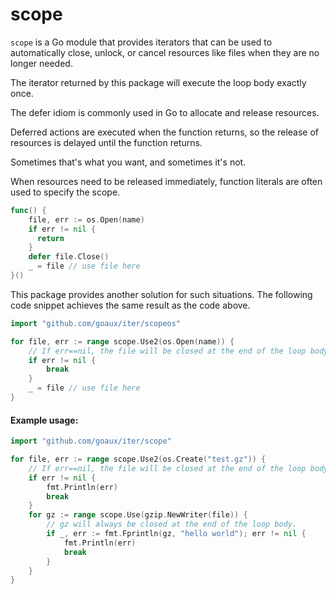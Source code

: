 # scope

`scope` is a Go module that provides iterators that can be used to automatically close, unlock, or cancel resources like files when they are no longer needed.

The iterator returned by this package will execute the loop body exactly once.

The defer idiom is commonly used in Go to allocate and release resources.

Deferred actions are executed when the function returns, so the release of resources is delayed until the function returns.

Sometimes that's what you want, and sometimes it's not.

When resources need to be released immediately, function literals are often used to specify the scope.

```go
func() {
    file, err := os.Open(name)
    if err != nil {
      return
    }
    defer file.Close()
    _ = file // use file here
}()
```

This package provides another solution for such situations.
The following code snippet achieves the same result as the code above.

```go
import "github.com/goaux/iter/scopeos"

for file, err := range scope.Use2(os.Open(name)) {
    // If err==nil, the file will be closed at the end of the loop body regardless of break.
    if err != nil {
        break
    }
    _ = file // use file here
}
```

#### Example usage:

```go
import "github.com/goaux/iter/scope"

for file, err := range scope.Use2(os.Create("test.gz")) {
    // If err==nil, the file will be closed at the end of the loop body regardless of break.
    if err != nil {
        fmt.Println(err)
        break
    }
    for gz := range scope.Use(gzip.NewWriter(file)) {
        // gz will always be closed at the end of the loop body.
        if _, err := fmt.Fprintln(gz, "hello world"); err != nil {
            fmt.Println(err)
            break
        }
    }
}
```
